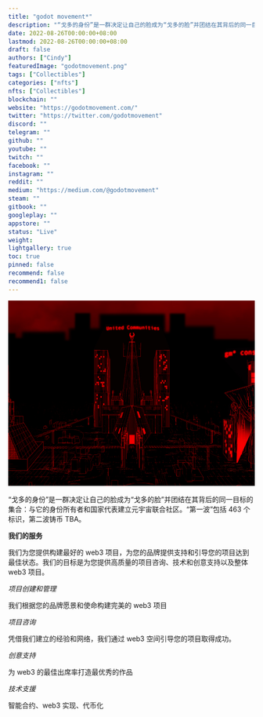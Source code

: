 ```yaml
---
title: "godot movement*"
description: "“戈多的身份”是一群决定让自己的脸成为“戈多的脸”并团结在其背后的同一目标的集合：与它的身份所有者和国家代表建立元宇宙联合社区。“第一波”包括 463 个标识，第二波铸币 TBA。"
date: 2022-08-26T00:00:00+08:00
lastmod: 2022-08-26T00:00:00+08:00
draft: false
authors: ["Cindy"]
featuredImage: "godotmovement.png"
tags: ["Collectibles"]
categories: ["nfts"]
nfts: ["Collectibles"]
blockchain: ""
website: "https://godotmovement.com/"
twitter: "https://twitter.com/godotmovement"
discord: ""
telegram: ""
github: ""
youtube: ""
twitch: ""
facebook: ""
instagram: ""
reddit: ""
medium: "https://medium.com/@godotmovement"
steam: ""
gitbook: ""
googleplay: ""
appstore: ""
status: "Live"
weight: 
lightgallery: true
toc: true
pinned: false
recommend: false
recommend1: false
---
```

![NFT](20220826165621.jpg)

“戈多的身份”是一群决定让自己的脸成为“戈多的脸”并团结在其背后的同一目标的集合：与它的身份所有者和国家代表建立元宇宙联合社区。“第一波”包括 463 个标识，第二波铸币 TBA。

**我们的服务**

我们为您提供构建最好的 web3 项目，为您的品牌提供支持和引导您的项目达到最佳状态。我们的目标是为您提供高质量的项目咨询、技术和创意支持以及整体 web3 项目。

*项目创建和管理*

我们根据您的品牌愿景和使命构建完美的 web3 项目

*项目咨询*

凭借我们建立的经验和网络，我们通过 web3 空间引导您的项目取得成功。

*创意支持*

为 web3 的最佳出席率打造最优秀的作品

*技术支援*

智能合约、web3 实现、代币化